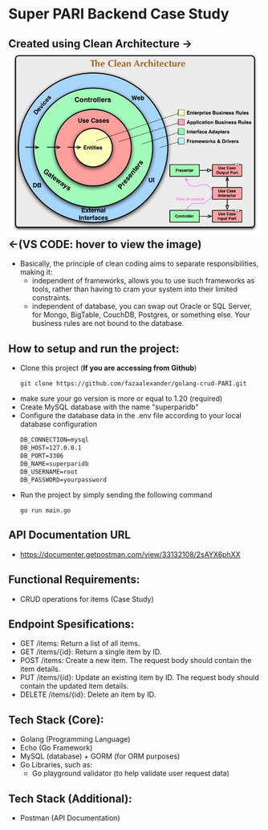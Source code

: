 # Super PARI Backend Case Study

## Created using Clean Architecture -> ![alt text](image.png) <-(VS CODE: hover to view the image)
- Basically, the principle of clean coding aims to separate responsibilities, making it:
    - independent of frameworks, allows you to use such frameworks as tools, rather than having to cram your system into their limited constraints.
    - independent of database, you can swap out Oracle or SQL Server, for Mongo, BigTable, CouchDB, Postgres, or something else. Your business rules are not bound to the database.

## How to setup and run the project:
- Clone this project (**If you are accessing from Github**)
    ```
    git clone https://github.com/fazaalexander/golang-crud-PARI.git
    ```
- make sure your go version is more or equal to 1.20 (required)
- Create MySQL database with the name "superparidb"
- Configure the database data in the .env file according to your local database configuration
    ```
    DB_CONNECTION=mysql
    DB_HOST=127.0.0.1
    DB_PORT=3306
    DB_NAME=superparidb
    DB_USERNAME=root
    DB_PASSWORD=yourpassword
    ```
- Run the project by simply sending the following command
    ```
    go run main.go
    ```

## API Documentation URL
- https://documenter.getpostman.com/view/33132108/2sAYX6phXX

## Functional Requirements:
- CRUD operations for items (Case Study)

## Endpoint Spesifications:
- GET /items: Return a list of all items.
- GET /items/{id}: Return a single item by ID.
- POST /items: Create a new item. The request body should contain the item details.
- PUT /items/{id}: Update an existing item by ID. The request body should contain the updated item details.
- DELETE /items/{id}: Delete an item by ID.

## Tech Stack (Core):
- Golang (Programming Language)
- Echo (Go Framework)
- MySQL (database) + GORM (for ORM purposes)
- Go Libraries, such as:
    - Go playground validator (to help validate user request data)

## Tech Stack (Additional):
- Postman (API Documentation)
